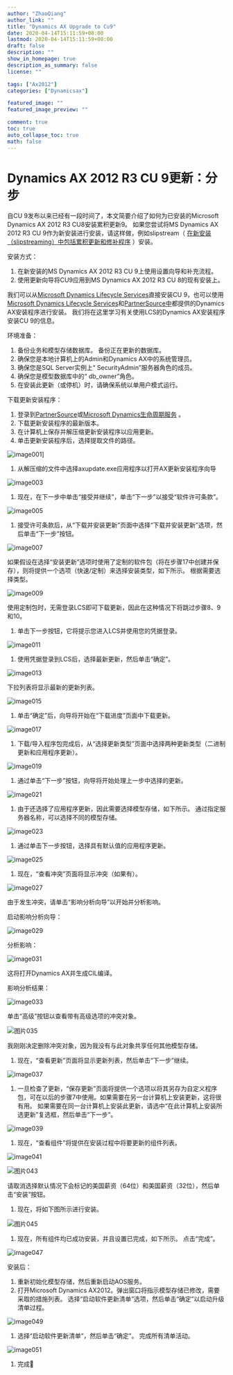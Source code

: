 ```yaml
---
author: "ZhaoQiang"
author_link: ""
title: "Dynamics AX Upgrade to Cu9"
date: 2020-04-14T15:11:59+08:00
lastmod: 2020-04-14T15:11:59+08:00
draft: false
description: ""
show_in_homepage: true
description_as_summary: false
license: ""

tags: ["Ax2012"]
categories: ["Dynamicsax"]

featured_image: ""
featured_image_preview: ""

comment: true
toc: true
auto_collapse_toc: true
math: false
---
```


# Dynamics AX 2012 R3 CU 9更新：分步

自CU 9发布以来已经有一段时间了，本文简要介绍了如何为已安装的Microsoft Dynamics AX 2012 R3 CU8安装累积更新9。 如果您尝试将MS Dynamics AX 2012 R3 CU 9作为新安装进行安装，请这样做，例如slipstream（ [在新安装（slipstreaming）中包括累积更新和修补程序](https://translate.googleusercontent.com/translate_c?depth=1&hl=zh-CN&prev=search&rurl=translate.google.com&sl=en&sp=nmt4&u=http://go.microsoft.com/fwlink/%3FLinkId%3D393836&usg=ALkJrhgCl4Ho-Ue-ijOiYZgcLU5yexL23w) ）安装。

安装方式：

1. 在新安装的MS Dynamics AX 2012 R3 CU 9上使用设置向导和补充流程。
2. 使用更新向导将CU9应用到MS Dynamics AX 2012 R3 CU 8的现有安装上。

我们可以从[Microsoft Dynamics Lifecycle Services](https://translate.googleusercontent.com/translate_c?depth=1&hl=zh-CN&prev=search&rurl=translate.google.com&sl=en&sp=nmt4&u=http://lcs.dynamics.com/&usg=ALkJrhjCiPwvAy7ZyrU6_vyOCOxb8AVHlA)直接安装CU 9，也可以使用[Microsoft Dynamics Lifecycle Services](https://translate.googleusercontent.com/translate_c?depth=1&hl=zh-CN&prev=search&rurl=translate.google.com&sl=en&sp=nmt4&u=http://lcs.dynamics.com/&usg=ALkJrhjCiPwvAy7ZyrU6_vyOCOxb8AVHlA)和[PartnerSource中](https://translate.googleusercontent.com/translate_c?depth=1&hl=zh-CN&prev=search&rurl=translate.google.com&sl=en&sp=nmt4&u=https://mbs.microsoft.com/partnersource/northamerica/&usg=ALkJrhh-VvLyJzF-SSJWotZZ5v8Q39r-ZA)都提供的Dynamics AX安装程序进行安装。 我们将在这里学习有关使用LCS的Dynamics AX安装程序安装CU 9的信息。

环境准备：

1. 备份业务和模型存储数据库。 备份正在更新的数据库。
2. 确保您是本地计算机上的Admin和Dynamics AX中的系统管理员。
3. 确保您是SQL Server实例上“ SecurityAdmin”服务器角色的成员。
4. 确保您是模型数据库中的“ db_owner”角色。
5. 在安装此更新（或停机）时，请确保系统以单用户模式运行。

下载更新安装程序：

1. 登录到[PartnerSource](https://translate.googleusercontent.com/translate_c?depth=1&hl=zh-CN&prev=search&rurl=translate.google.com&sl=en&sp=nmt4&u=https://mbs.microsoft.com/partnersource/northamerica/&usg=ALkJrhh-VvLyJzF-SSJWotZZ5v8Q39r-ZA)或[Microsoft Dynamics生命周期服务](https://translate.googleusercontent.com/translate_c?depth=1&hl=zh-CN&prev=search&rurl=translate.google.com&sl=en&sp=nmt4&u=http://lcs.dynamics.com/&usg=ALkJrhjCiPwvAy7ZyrU6_vyOCOxb8AVHlA) 。
2. 下载更新安装程序的最新版本。
3. 在计算机上保存并解压缩更新安装程序以应用更新。
4. 单击更新安装程序后，选择提取文件的路径。

![image001](https://nashome-image-bucket.oss-cn-shanghai.aliyuncs.com/Images/AX2012upgrade/1.png)]

1. 从解压缩的文件中选择axupdate.exe应用程序以打开AX更新安装程序向导

![image003](https://nashome-image-bucket.oss-cn-shanghai.aliyuncs.com/Images/AX2012upgrade/2.png)

1. 现在，在下一步中单击“接受并继续”，单击“下一步”以接受“软件许可条款”。

![image005](https://nashome-image-bucket.oss-cn-shanghai.aliyuncs.com/Images/AX2012upgrade/3.png)

1. 接受许可条款后，从“下载并安装更新”页面中选择“下载并安装更新”选项，然后单击“下一步”按钮。

![image007](https://nashome-image-bucket.oss-cn-shanghai.aliyuncs.com/Images/AX2012upgrade/4.png)

如果假设在选择“安装更新”选项时使用了定制的软件包（将在步骤17中创建并保存），则将提供一个选项（快速/定制）来选择安装类型，如下所示。 根据需要选择类型。

![image009](https://nashome-image-bucket.oss-cn-shanghai.aliyuncs.com/Images/AX2012upgrade/5.png)

使用定制包时，无需登录LCS即可下载更新，因此在这种情况下将跳过步骤8、9和10。

1. 单击下一步按钮，它将提示您进入LCS并使用您的凭据登录。

![image011](https://nashome-image-bucket.oss-cn-shanghai.aliyuncs.com/Images/AX2012upgrade/6.png)

1. 使用凭据登录到LCS后，选择最新更新，然后单击“确定”。

![image013](https://nashome-image-bucket.oss-cn-shanghai.aliyuncs.com/Images/AX2012upgrade/7.png)

下拉列表将显示最新的更新列表。

![image015](https://nashome-image-bucket.oss-cn-shanghai.aliyuncs.com/Images/AX2012upgrade/8.png)

1. 单击“确定”后，向导将开始在“下载进度”页面中下载更新。

![image017](https://nashome-image-bucket.oss-cn-shanghai.aliyuncs.com/Images/AX2012upgrade/9.png)

1. 下载/导入程序包完成后，从“选择更新类型”页面中选择两种更新类型（二进制更新和应用程序更新）。

![image019](https://nashome-image-bucket.oss-cn-shanghai.aliyuncs.com/Images/AX2012upgrade/10.png)

1. 通过单击“下一步”按钮，向导将开始处理上一步中选择的更新。

![image021](https://nashome-image-bucket.oss-cn-shanghai.aliyuncs.com/Images/AX2012upgrade/11.png)

1. 由于还选择了应用程序更新，因此需要选择模型存储，如下所示。 通过指定服务器名称，可以选择不同的模型存储。

![image023](https://nashome-image-bucket.oss-cn-shanghai.aliyuncs.com/Images/AX2012upgrade/12.png)

1. 通过单击下一步按钮，选择具有默认值的应用程序更新。

![image025](https://nashome-image-bucket.oss-cn-shanghai.aliyuncs.com/Images/AX2012upgrade/13.png)

1. 现在，“查看冲突”页面将显示冲突（如果有）。

![image027](https://nashome-image-bucket.oss-cn-shanghai.aliyuncs.com/Images/AX2012upgrade/14.png)

由于发生冲突，请单击“影响分析向导”以开始并分析影响。

启动影响分析向导：

![image029](https://nashome-image-bucket.oss-cn-shanghai.aliyuncs.com/Images/AX2012upgrade/15.png)

分析影响：

![image031](https://nashome-image-bucket.oss-cn-shanghai.aliyuncs.com/Images/AX2012upgrade/16.png)

这将打开Dynamics AX并生成CIL编译。

影响分析结果：

![image033](https://nashome-image-bucket.oss-cn-shanghai.aliyuncs.com/Images/AX2012upgrade/17.png)

单击“高级”按钮以查看带有高级选项的冲突对象。

![图片035](https://nashome-image-bucket.oss-cn-shanghai.aliyuncs.com/Images/AX2012upgrade/18.png)

我刚刚决定删除冲突对象，因为我没有与此对象共享任何其他模型存储。

1. 现在，“查看更新”页面将显示更新列表，然后单击“下一步”继续。

![image037](https://nashome-image-bucket.oss-cn-shanghai.aliyuncs.com/Images/AX2012upgrade/19.png)

1. 一旦检查了更新，“保存更新”页面将提供一个选项以将其另存为自定义程序包，可在以后的步骤7中使用。如果需要在另一台计算机上安装更新，这将很有用。 如果需要在同一台计算机上安装此更新，请选中“在此计算机上安装所选更新”复选框，然后单击“下一步”。

![image039](https://nashome-image-bucket.oss-cn-shanghai.aliyuncs.com/Images/AX2012upgrade/20.png)

1. 现在，“查看组件”将提供在安装过程中将要更新的组件列表。

![image041](https://nashome-image-bucket.oss-cn-shanghai.aliyuncs.com/Images/AX2012upgrade/21.png)

![图片043](https://nashome-image-bucket.oss-cn-shanghai.aliyuncs.com/Images/AX2012upgrade/22.png)

请取消选择默认情况下会标记的美国薪资（64位）和美国薪资（32位），然后单击“安装”按钮。

1. 现在，将如下图所示进行安装。

![图片045](https://nashome-image-bucket.oss-cn-shanghai.aliyuncs.com/Images/AX2012upgrade/23.png)

1. 现在，所有组件均已成功安装，并且设置已完成，如下所示。 点击“完成”。

![image047](https://nashome-image-bucket.oss-cn-shanghai.aliyuncs.com/Images/AX2012upgrade/24.png)

安装后：

1. 重新初始化模型存储，然后重新启动AOS服务。
2. 打开Microsoft Dynamics AX2012。弹出窗口将指示模型存储已修改，需要采取的措施列表。 选择“启动软件更新清单”选项，然后单击“确定”以启动升级清单过程。

![image049](https://nashome-image-bucket.oss-cn-shanghai.aliyuncs.com/Images/AX2012upgrade/25.png)

1. 选择“启动软件更新清单”，然后单击“确定”。 完成所有清单活动。

![image051](https://nashome-image-bucket.oss-cn-shanghai.aliyuncs.com/Images/AX2012upgrade/26.png)

1. 完成🙂